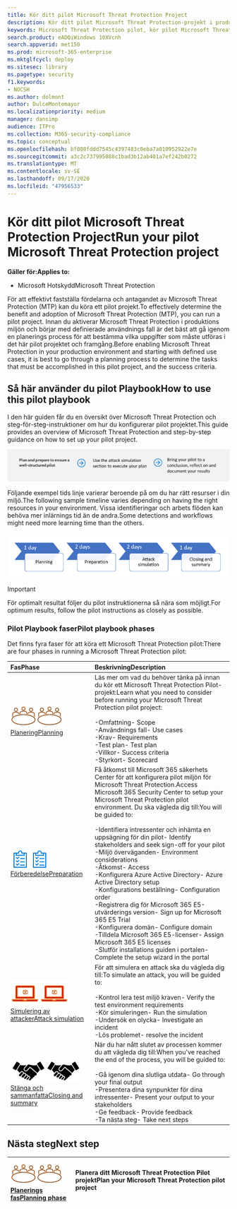 ```yaml
---
title: Kör ditt pilot Microsoft Threat Protection Project
description: Kör ditt pilot Microsoft Threat Protection-projekt i produktionen för att effektivt fastställa fördelarna och antagandet av Microsoft Threat Protection (MTP).
keywords: Microsoft Threat Protection pilot, kör pilot Microsoft Threat Protection Project, utvärdera Microsoft Threat Protection i Production, Microsoft Threat Protection Pilot-projekt, cyberterrorism-säkerhet, Avancerat hot, företags säkerhet, enheter, enhet, identitet, användare, data, program, tillbud, automatiserad undersökning och reparation, avancerad jakt
search.product: eADQiWindows 10XVcnh
search.appverid: met150
ms.prod: microsoft-365-enterprise
ms.mktglfcycl: deploy
ms.sitesec: library
ms.pagetype: security
f1.keywords:
- NOCSH
ms.author: dolmont
author: DulceMontemayor
ms.localizationpriority: medium
manager: dansimp
audience: ITPro
ms.collection: M365-security-compliance
ms.topic: conceptual
ms.openlocfilehash: bf080fddd7545c4397483c0eba7a010952922e7e
ms.sourcegitcommit: a3c2c737995088c1bad3b12ab401a7ef242b0272
ms.translationtype: MT
ms.contentlocale: sv-SE
ms.lasthandoff: 09/17/2020
ms.locfileid: "47956533"
---
```

# <a name="run-your-pilot-microsoft-threat-protection-project"></a><span data-ttu-id="deee6-104">Kör ditt pilot Microsoft Threat Protection Project</span><span class="sxs-lookup"><span data-stu-id="deee6-104">Run your pilot Microsoft Threat Protection project</span></span> 

<span data-ttu-id="deee6-105">**Gäller för:**</span><span class="sxs-lookup"><span data-stu-id="deee6-105">**Applies to:**</span></span>
- <span data-ttu-id="deee6-106">Microsoft Hotskydd</span><span class="sxs-lookup"><span data-stu-id="deee6-106">Microsoft Threat Protection</span></span>

<span data-ttu-id="deee6-107">För att effektivt fastställa fördelarna och antagandet av Microsoft Threat Protection (MTP) kan du köra ett pilot projekt.</span><span class="sxs-lookup"><span data-stu-id="deee6-107">To effectively determine the benefit and adoption of Microsoft Threat Protection (MTP), you can run a pilot project.</span></span> <span data-ttu-id="deee6-108">Innan du aktiverar Microsoft Threat Protection i produktions miljön och börjar med definierade användnings fall är det bäst att gå igenom en planerings process för att bestämma vilka uppgifter som måste utföras i det här pilot projektet och framgång.</span><span class="sxs-lookup"><span data-stu-id="deee6-108">Before enabling Microsoft Threat Protection in your production environment and starting with defined use cases, it is best to go through a planning process to determine the tasks that must be accomplished in this pilot project, and the success criteria.</span></span> 


## <a name="how-to-use-this-pilot-playbook"></a><span data-ttu-id="deee6-109">Så här använder du pilot Playbook</span><span class="sxs-lookup"><span data-stu-id="deee6-109">How to use this pilot playbook</span></span>

<span data-ttu-id="deee6-110">I den här guiden får du en översikt över Microsoft Threat Protection och steg-för-steg-instruktioner om hur du konfigurerar pilot projektet.</span><span class="sxs-lookup"><span data-stu-id="deee6-110">This guide provides an overview of Microsoft Threat Protection and step-by-step guidance on how to set up your pilot project.</span></span> 

![Faser i en Microsoft Threat Protection pilot](../../media/pilotphases.png)

<span data-ttu-id="deee6-112">Följande exempel tids linje varierar beroende på om du har rätt resurser i din miljö.</span><span class="sxs-lookup"><span data-stu-id="deee6-112">The following sample timeline varies depending on having the right resources in your environment.</span></span> <span data-ttu-id="deee6-113">Vissa identifieringar och arbets flöden kan behöva mer inlärnings tid än de andra.</span><span class="sxs-lookup"><span data-stu-id="deee6-113">Some detections and workflows might need more learning time than the others.</span></span>

![Exempel på tids linje i att köra ett Microsoft Threat Protection pilot](../../media/pilotimeline.png)

>[!IMPORTANT]
><span data-ttu-id="deee6-115">För optimalt resultat följer du pilot instruktionerna så nära som möjligt.</span><span class="sxs-lookup"><span data-stu-id="deee6-115">For optimum results, follow the pilot instructions as closely as possible.</span></span>


### <a name="pilot-playbook-phases"></a><span data-ttu-id="deee6-116">Pilot Playbook faser</span><span class="sxs-lookup"><span data-stu-id="deee6-116">Pilot playbook phases</span></span> 

<span data-ttu-id="deee6-117">Det finns fyra faser för att köra ett Microsoft Threat Protection pilot:</span><span class="sxs-lookup"><span data-stu-id="deee6-117">There are four phases in running a Microsoft Threat Protection pilot:</span></span>

|<span data-ttu-id="deee6-118">Fas</span><span class="sxs-lookup"><span data-stu-id="deee6-118">Phase</span></span> | <span data-ttu-id="deee6-119">Beskrivning</span><span class="sxs-lookup"><span data-stu-id="deee6-119">Description</span></span> | 
|:-------|:-----|
| <span data-ttu-id="deee6-120">![Planering](../../media/mtp/plan.png)</span><span class="sxs-lookup"><span data-stu-id="deee6-120">![Planning](../../media/mtp/plan.png)</span></span><br>[<span data-ttu-id="deee6-121">Planering</span><span class="sxs-lookup"><span data-stu-id="deee6-121">Planning</span></span>](mtp-pilot-plan.md)| <span data-ttu-id="deee6-122">Läs mer om vad du behöver tänka på innan du kör ett Microsoft Threat Protection Pilot-projekt:</span><span class="sxs-lookup"><span data-stu-id="deee6-122">Learn what you need to consider before running your Microsoft Threat Protection pilot project:</span></span> <br><br><span data-ttu-id="deee6-123">-Omfattning</span><span class="sxs-lookup"><span data-stu-id="deee6-123">- Scope</span></span> <br> <span data-ttu-id="deee6-124">-Användnings fall</span><span class="sxs-lookup"><span data-stu-id="deee6-124">- Use cases</span></span> <br><span data-ttu-id="deee6-125">-Krav</span><span class="sxs-lookup"><span data-stu-id="deee6-125">- Requirements</span></span> <br><span data-ttu-id="deee6-126">-Test plan</span><span class="sxs-lookup"><span data-stu-id="deee6-126">- Test plan</span></span> <br> <span data-ttu-id="deee6-127">-Villkor</span><span class="sxs-lookup"><span data-stu-id="deee6-127">- Success criteria</span></span> <br> <span data-ttu-id="deee6-128">-Styrkort</span><span class="sxs-lookup"><span data-stu-id="deee6-128">- Scorecard</span></span> 
| <span data-ttu-id="deee6-129">![Förberedelse](../../media/prepare.png)</span><span class="sxs-lookup"><span data-stu-id="deee6-129">![Preparation](../../media/prepare.png)</span></span> <br>[<span data-ttu-id="deee6-130">Förberedelse</span><span class="sxs-lookup"><span data-stu-id="deee6-130">Preparation</span></span>](mtp-evaluation.md)|  <span data-ttu-id="deee6-131">Få åtkomst till Microsoft 365 säkerhets Center för att konfigurera pilot miljön för Microsoft Threat Protection.</span><span class="sxs-lookup"><span data-stu-id="deee6-131">Access Microsoft 365 Security Center to setup your Microsoft Threat Protection pilot  environment.</span></span> <span data-ttu-id="deee6-132">Du ska vägleda dig till:</span><span class="sxs-lookup"><span data-stu-id="deee6-132">You will be guided to:</span></span><br><br><span data-ttu-id="deee6-133">-Identifiera intressenter och inhämta en uppsägning för din pilot</span><span class="sxs-lookup"><span data-stu-id="deee6-133">- Identify stakeholders and seek sign-off for your pilot</span></span> <br> <span data-ttu-id="deee6-134">-Miljö överväganden</span><span class="sxs-lookup"><span data-stu-id="deee6-134">- Environment considerations</span></span> <br><span data-ttu-id="deee6-135">-Åtkomst</span><span class="sxs-lookup"><span data-stu-id="deee6-135">- Access</span></span> <br><span data-ttu-id="deee6-136">-Konfigurera Azure Active Directory</span><span class="sxs-lookup"><span data-stu-id="deee6-136">- Azure Active Directory setup</span></span> <br> <span data-ttu-id="deee6-137">-Konfigurations beställning</span><span class="sxs-lookup"><span data-stu-id="deee6-137">- Configuration order</span></span> <br> <span data-ttu-id="deee6-138">-Registrera dig för Microsoft 365 E5-utvärderings version</span><span class="sxs-lookup"><span data-stu-id="deee6-138">- Sign up for Microsoft 365 E5 Trial</span></span> <br> <span data-ttu-id="deee6-139">-Konfigurera domän</span><span class="sxs-lookup"><span data-stu-id="deee6-139">- Configure domain</span></span> <br><span data-ttu-id="deee6-140">-Tilldela Microsoft 365 E5-licenser</span><span class="sxs-lookup"><span data-stu-id="deee6-140">- Assign Microsoft 365 E5 licenses</span></span> <br> <span data-ttu-id="deee6-141">-Slutför installations guiden i portalen</span><span class="sxs-lookup"><span data-stu-id="deee6-141">- Complete the setup wizard in the portal</span></span>|
| <span data-ttu-id="deee6-142">![Simulering av attacker](../../media/mtp/run-sim.png)</span><span class="sxs-lookup"><span data-stu-id="deee6-142">![Attack simulation](../../media/mtp/run-sim.png)</span></span> <br>[<span data-ttu-id="deee6-143">Simulering av attacker</span><span class="sxs-lookup"><span data-stu-id="deee6-143">Attack simulation</span></span>](mtp-pilot-simulate.md) | <span data-ttu-id="deee6-144">För att simulera en attack ska du vägleda dig till:</span><span class="sxs-lookup"><span data-stu-id="deee6-144">To simulate an attack, you will be guided to:</span></span><br><br><span data-ttu-id="deee6-145">-Kontrol lera test miljö kraven</span><span class="sxs-lookup"><span data-stu-id="deee6-145">- Verify the test environment requirements</span></span> <br><span data-ttu-id="deee6-146">-Kör simuleringen</span><span class="sxs-lookup"><span data-stu-id="deee6-146">-  Run the simulation</span></span> <br><span data-ttu-id="deee6-147">-Undersök en olycka</span><span class="sxs-lookup"><span data-stu-id="deee6-147">- Investigate an incident</span></span> <br><span data-ttu-id="deee6-148">-Lös problemet</span><span class="sxs-lookup"><span data-stu-id="deee6-148">- resolve the incident</span></span> 
| <span data-ttu-id="deee6-149">![Stänga och sammanfatta](../../media/mtp/close.png)</span><span class="sxs-lookup"><span data-stu-id="deee6-149">![Closing and summary](../../media/mtp/close.png)</span></span> <br>[<span data-ttu-id="deee6-150">Stänga och sammanfatta</span><span class="sxs-lookup"><span data-stu-id="deee6-150">Closing and summary</span></span>](mtp-pilot-close.md) | <span data-ttu-id="deee6-151">När du har nått slutet av processen kommer du att vägleda dig till:</span><span class="sxs-lookup"><span data-stu-id="deee6-151">When you've reached the end of the process, you will be guided to:</span></span><br><br><span data-ttu-id="deee6-152">-Gå igenom dina slutliga utdata</span><span class="sxs-lookup"><span data-stu-id="deee6-152">- Go through your final output</span></span><br><span data-ttu-id="deee6-153">-Presentera dina synpunkter för dina intressenter</span><span class="sxs-lookup"><span data-stu-id="deee6-153">- Present your output to your stakeholders</span></span> <br><span data-ttu-id="deee6-154">-Ge feedback</span><span class="sxs-lookup"><span data-stu-id="deee6-154">- Provide feedback</span></span> <br><span data-ttu-id="deee6-155">-Ta nästa steg</span><span class="sxs-lookup"><span data-stu-id="deee6-155">- Take next steps</span></span> 

## <a name="next-step"></a><span data-ttu-id="deee6-156">Nästa steg</span><span class="sxs-lookup"><span data-stu-id="deee6-156">Next step</span></span>
|<span data-ttu-id="deee6-157">![Planerings fas](../../media/mtp/plan.png)</span><span class="sxs-lookup"><span data-stu-id="deee6-157">![Planning phase](../../media/mtp/plan.png)</span></span> <br>[<span data-ttu-id="deee6-158">Planerings fas</span><span class="sxs-lookup"><span data-stu-id="deee6-158">Planning phase</span></span>](mtp-pilot-plan.md) | <span data-ttu-id="deee6-159">Planera ditt Microsoft Threat Protection Pilot projekt</span><span class="sxs-lookup"><span data-stu-id="deee6-159">Plan your Microsoft Threat Protection pilot project</span></span> 
|:-------|:-----|
